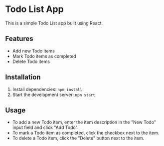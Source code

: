 # Todo List App

This is a simple Todo List app built using React.

## Features

- Add new Todo items
- Mark Todo items as completed
- Delete Todo items

## Installation

1. Install dependencies: `npm install`
2. Start the development server: `npm start`

## Usage

- To add a new Todo item, enter the item description in the "New Todo" input field and click "Add Todo".
- To mark a Todo item as completed, click the checkbox next to the item.
- To delete a Todo item, click the "Delete" button next to the item.
